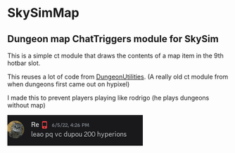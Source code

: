 # SkySimMap
## Dungeon map ChatTriggers module for SkySim

This is a simple ct module that draws the contents of a map item in the 9th hotbar slot.

This reuses a lot of code from [DungeonUtilities](https://chattriggers.com/modules/v/DungeonUtilities). (A really old ct module from when dungeons first came out on hypixel)

I made this to prevent players playing like rodrigo (he plays dungeons without map)

![rodrigo](pq_dupou_repereons.png)


